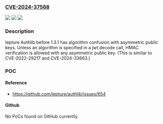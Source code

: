 ### [CVE-2024-37568](https://cve.mitre.org/cgi-bin/cvename.cgi?name=CVE-2024-37568)
![](https://img.shields.io/static/v1?label=Product&message=n%2Fa&color=blue)
![](https://img.shields.io/static/v1?label=Version&message=n%2Fa&color=blue)
![](https://img.shields.io/static/v1?label=Vulnerability&message=n%2Fa&color=brighgreen)

### Description

lepture Authlib before 1.3.1 has algorithm confusion with asymmetric public keys. Unless an algorithm is specified in a jwt.decode call, HMAC verification is allowed with any asymmetric public key. (This is similar to CVE-2022-29217 and CVE-2024-33663.)

### POC

#### Reference
- https://github.com/lepture/authlib/issues/654

#### Github
No PoCs found on GitHub currently.

